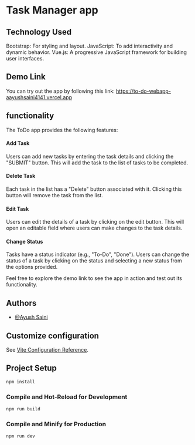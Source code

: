 
# Task Manager app

## Technology Used 

Bootstrap: For styling and layout.
JavaScript: To add interactivity and dynamic behavior.
Vue.js: A progressive JavaScript framework for building user interfaces.

## Demo Link 

You can try out the app by following this link:
https://to-do-webapp-aayushsaini4141.vercel.app      

## functionality 

The ToDo app provides the following features:

#### Add Task
Users can add new tasks by entering the task details and clicking the "SUBMIT" button. This will add the task to the list of tasks to be completed.

#### Delete Task 
Each task in the list has a "Delete" button associated with it. Clicking this button will remove the task from the list.

#### Edit Task
Users can edit the details of a task by clicking on the edit button. This will open an editable field where users can make changes to the task details.

#### Change Status 
Tasks have a status indicator (e.g., "To-Do", "Done"). Users can change the status of a task by clicking on the status and selecting a new status from the options provided.

Feel free to explore the demo link to see the app in action and test out its functionality.


## Authors

- [@Ayush Saini](https://github.com/aayushsaini4141)

## Customize configuration

See [Vite Configuration Reference](https://vitejs.dev/config/).

## Project Setup

```sh
npm install
```

### Compile and Hot-Reload for Development

```sh
npm run build
```

### Compile and Minify for Production

```sh
npm run dev
```
